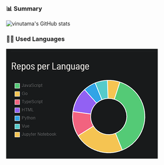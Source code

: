 ### 📊 Summary
![vinutama's GitHub stats](https://github-readme-stats.vercel.app/api?username=vinutama&show_icons=true&theme=dark&rank_icon=github&show=prs_merged)


### 👨‍💻 Used Languages
![Top Langs](https://github.com/vinutama/vinutama/blob/main/used_lang.png?raw=true)

<!--
**vinutama/vinutama** is a ✨ _special_ ✨ repository because its `README.md` (this file) appears on your GitHub profile.

Here are some ideas to get you started:

- 🔭 I’m currently working on ...
- 🌱 I’m currently learning ...
- 👯 I’m looking to collaborate on ...
- 🤔 I’m looking for help with ...
- 💬 Ask me about ...
- 📫 How to reach me: ...
- 😄 Pronouns: ...
- ⚡ Fun fact: ...
-->
